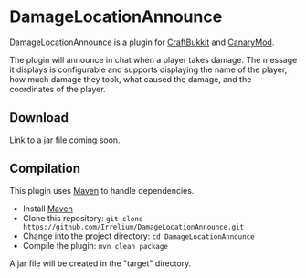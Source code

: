 DamageLocationAnnounce
======================

DamageLocationAnnounce is a plugin for [CraftBukkit](http://bukkit.org) and [CanaryMod](http://canarymod.net).

The plugin will announce in chat when a player takes damage. The message it displays is configurable and supports displaying the name of the player, how much damage they took, what caused the damage, and the coordinates of the player.

Download
--------

Link to a jar file coming soon.

Compilation
-----------

This plugin uses [Maven](http://maven.apache.org) to handle dependencies.

* Install [Maven](http://maven.apache.org)
* Clone this repository: `git clone https://github.com/Irrelium/DamageLocationAnnounce.git`
* Change into the project directory: `cd DamageLocationAnnounce`
* Compile the plugin: `mvn clean package`

A jar file will be created in the "target" directory.